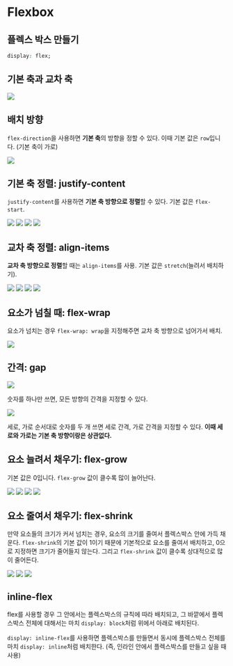 # Flexbox

## 플렉스 박스 만들기

```css
display: flex;
```

## 기본 축과 교차 축

<img src="image1.png">

## 배치 방향

`flex-direction`을 사용하면 **기본 축**의 방향을 정할 수 있다. 이때 기본 값은 `row`입니다. (기본 축이 가로)

<img src="image2.png">

## 기본 축 정렬: justify-content

`justify-content`를 사용하면 **기본 축 방향으로 정렬**할 수 있다. 기본 값은 `flex-start`.

<img src="image3.png">

<img src="image4.png">

<img src="image5.png">

<img src="image6.png">

## 교차 축 정렬: align-items

**교차 축 방향으로 정렬**할 때는 `align-items`를 사용. 기본 값은 `stretch`(늘려서 배치하기).

<img src="image7.png">

<img src="image8.png">

<img src="image9.png">

<img src="image10.png">

## 요소가 넘칠 때: flex-wrap

요소가 넘치는 경우 `flex-wrap: wrap`을 지정해주면 교차 축 방향으로 넘어가서 배치.

<img src="image11.png">

## 간격: gap

<img src="image12.png">

숫자를 하나만 쓰면, 모든 방향의 간격을 지정할 수 있다.

<img src="image13.png">

세로, 가로 순서대로 숫자를 두 개 쓰면 세로 간격, 가로 간격을 지정할 수 있다. **이때 세로와 가로는 기본 축 방향이랑은 상관없다.**

## 요소 늘려서 채우기: flex-grow

기본 값은 0입니다. `flex-grow` 값이 클수록 많이 늘어난다.

<img src="image14.png">

<img src="image15.png">

<img src="image16.png">

<img src="image17.png">

## 요소 줄여서 채우기: flex-shrink

만약 요소들의 크기가 커서 넘치는 경우, 요소의 크기를 줄여서 플렉스박스 안에 가득 채운다. `flex-shrink`의 기본 값이 1이기 때문에 기본적으로 요소를 줄여서 배치하고, 0으로 지정하면 크기가 줄어들지 않는다. 그리고 `flex-shrink` 값이 클수록 상대적으로 많이 줄어든다.

<img src="image18.png">

<img src="image19.png">

<img src="image20.png">

## inline-flex

flex를 사용할 경우 그 안에서는 플렉스박스의 규칙에 따라 배치되고, 그 바깥에서 플렉스박스 전체에 대해서는 마치 `display: block`처럼 위에서 아래로 배치된다.

`display: inline-flex`를 사용하면 플렉스박스를 만들면서 동시에 플렉스박스 전체를 마치 `display: inline`처럼 배치한다. (즉, 인라인 안에서 플렉스박스를 만들고 싶을 때 사용)
